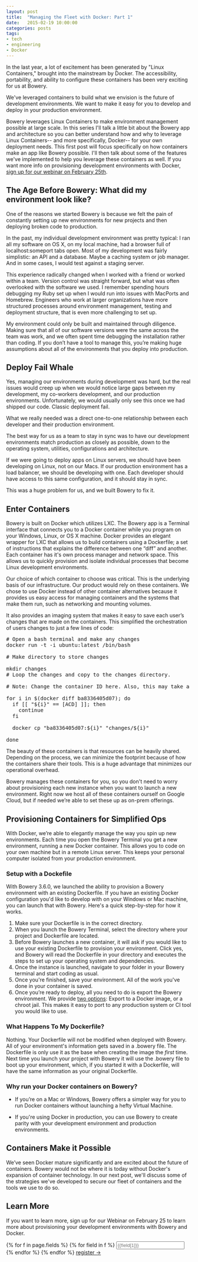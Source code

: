 ```yaml
---
layout: post
title:  "Managing the Fleet with Docker: Part 1"
date:   2015-02-19 10:00:00
categories: posts
tags:
- tech
- engineering
- Docker
---
```

In the last year, a lot of excitement has been generated by "Linux Containers," brought into the mainstream by Docker. The accessibility, portability, and ability to configure these containers has been very exciting for us at Bowery.

We've leveraged containers to build what we envision is the future of development environments. We want to make it easy for you to develop and deploy in your production environment. 

Bowery leverages Linux Containers to make environment management possible at large scale. In this series I'll talk a little bit about the Bowery app and architecture so you can better understand how and why to leverage Linux Containers-- and more specifically, Docker-- for your own deployment needs. This first post will focus specifically on how containers make an app like Bowery possible. I'll then talk about some of the features we've implemented to help you leverage these containers as well. If you want more info on provisioning development environments with Docker, [sign up for our webinar on February 25th](https://attendee.gotowebinar.com/register/3411168119429103873). 

## The Age Before Bowery: What did my environment look like? 

One of the reasons we started Bowery is because we felt the pain of constantly setting up new environments for new projects and then deploying broken code to production. 

In the past, my individual development environment was pretty typical: I ran all my software on OS X, on my local machine, had a browser full of localhost:someport tabs open. Most of my development was fairly simplistic: an API and a database. Maybe a caching system or job manager. And in some cases, I would test against a staging server. 

This experience radically changed when I worked with a friend or worked within a team. Version control was straight forward, but what was often overlooked with the software we used. I remember spending hours debugging my Ruby set up when I would run into issues with MacPorts and Homebrew. Engineers who work at larger organizations have more structured processes around environment management, testing and deployment structure, that is even more challenging to set up. 

My environment could only be built and maintained through diligence. Making sure that all of our software versions were the same across the team was work, and we often spent time debugging the installation rather than coding. If you don’t have a tool to manage this, you’re making huge assumptions about all of the  environments that you deploy into production. 

## Deploy Fail Whale 

Yes, managing our environments during development was hard, but the real issues would creep up when we would notice large gaps between my development, my co-workers development, and our production environments. Unfortunately, we would usually only see this once we had shipped our code. Classic deployment fail. 

What we really needed was a direct one-to-one relationship between each developer and their production environment. 

The best way for us as a team to stay in sync was to have our development environments match production as closely as possible, down to the operating system, utilities, configurations and architecture. 

If we were going to deploy apps on Linux servers, we should have been developing on Linux, not on our Macs. If our production environment has a load balancer, we should be developing with one. Each developer should have access to this same configuration, and it should stay in sync.

This was a huge problem for us, and we built Bowery to fix it. 

## Enter Containers 

Bowery is built on Docker which utilizes LXC. The Bowery app is a Terminal interface that connects you to a Docker container while you program on your Windows, Linux, or OS X machine. Docker provides an elegant wrapper for LXC that allows us to build containers using a Dockerfile; a set of instructions that explains the difference between one “diff” and another. Each container has it's own process manager and network space. This allows us to quickly provision and isolate individual processes that become Linux development environments. 

Our choice of which container to choose was critical. This is the underlying basis of our infrastructure. Our product would rely on these containers. We chose to use Docker instead of other container alternatives because it provides us easy access for managing containers and the systems that make them run, such as networking and mounting volumes. 

It also provides an imaging system that makes it easy to save each user’s changes that are made on the containers. This simplified the orchestration of users changes to just a few lines of code: 

<pre># Open a bash terminal and make any changes
docker run -t -i ubuntu:latest /bin/bash

# Make directory to store changes

mkdir changes
# Loop the changes and copy to the changes directory.

# Note: Change the container ID here. Also, this may take a lot of space depending on the number of changes.

for i in $(docker diff ba8336405d07); do
  if [[ "${i}" == [ACD] ]]; then
    continue
  fi

  docker cp "ba8336405d07:${i}" "changes/${i}"

done</pre> 

The beauty of these containers is that resources can be heavily shared. Depending on the process, we can minimize the footprint because of how the containers share their tools. This is a huge advantage that minimizes our operational overhead.

Bowery manages these containers for you, so you don't need to worry about provisioning each new instance when you want to launch a new environment. Right now we host all of these containers ourself on Google Cloud, but if needed we’re able to set these up as on-prem offerings. 

## Provisioning Containers for Simplified Ops 

With Docker, we’re able to elegantly manage the way you spin up new environments. Each time you open the Bowery Terminal you get a new environment, running a new Docker container. This allows you to code on your own machine but in a remote Linux server. This keeps your personal computer isolated from your production environment. 

### Setup with a Dockefile

With Bowery 3.6.0, we launched the ability to provision a Bowery environment with an existing Dockerfile. If you have an existing Docker configuration you'd like to develop with on your Windows or Mac machine, you can launch that with Bowery. Here's a quick step-by-step for how it works. 

1. Make sure your Dockerfile is in the correct directory. 
2. When you launch the Bowery Terminal, select the directory where your project and Dockerfile are located.
3. Before Bowery launches a new container, it will ask if you would like to use your existing Dockerfile to provision your environment. Click yes, and Bowery will read the Dockerfile in your directory and executes the steps to set up your operating system and dependencies. 
4. Once the instance is launched, navigate to your folder in your Bowery terminal and start coding as usual. 
5. Once you're finished, save your environment. All of the work you've done in your container is saved.
6. Once you’re ready to deploy, all you need to do is export the Bowery environment. We provide [two options](http://bowery.io/docs/deployment/): Export to a Docker image, or a chroot jail. This makes it easy to port to any production system or CI tool you would like to use. 

### What Happens To My Dockerfile? 

Nothing. Your Dockerfile will not be modified when deployed with Bowery. All of your environment's information gets saved in a .bowery file. The Dockerfile is only use it as the base when creating the image the *first* time. Next time you launch your project with Bowery it will use the .bowery file to boot up your environment, which, if you started it with a Dockerfile, will have the same information as your original Dockerfile. 
  
### Why run your Docker containers on Bowery? 

* If you’re on a Mac or Windows, Bowery offers a simpler way for you to run Docker containers without launching a hefty Virtual Machine. 

* If you're using Docker in production, you can use Bowery to create parity with your development environment and production environments. 

## Containers Make it Possible

We’ve seen Docker mature significantly and are excited about the future of containers. Bowery would not be where it is today without Docker's expansion of container technology. In our next post, we'll discuss some of the strategies we've developed to secure our fleet of containers and the tools we use to do so. 

## Learn More 

If you want to learn more, sign up for our Webinar on February 25 to learn more about provisioning your development environments with Bowery and Docker.

<div>
<form class="form">
    {% for f in page.fields %}
      {% for field in f %}
        <input class="field" type="text" placeholder="{{field[1]}}" name="{{field[0]}}">
      {% endfor %}
    {% endfor %}
    <a class="btn" href="https://attendee.gotowebinar.com/register/3411168119429103873">register &rarr;</a>

  </form>
</div>